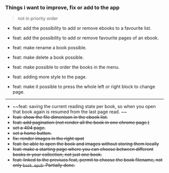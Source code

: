 ### Things i want to improve, fix or add to the app  
> not in priority order  
  
- feat: add the possibility to add or remove ebooks to a favourite list.  
- feat: add the possibility to add or remove favourite pages of an ebook.  
- feat: make rename a book possible.  
- feat: make delete a book possible.  
- feat: make possible to order the books in the menu.  

- feat: adding more style to the page.  
- feat: make it possible to press the whole left or right block to change page.
___


- ~~feat: saving the current reading state per book, so when you open that book again is resumed from the last page read. ~~ 
- ~~feat: show the file dimenison in the ebook list.~~
- ~~feat: add pagination (not render all the book in one chrome page.)~~
- ~~set a 404 page.~~
- ~~set a home button.~~
- ~~fix: render images in the right spot~~
- ~~feat: be able to open the book and images without storing them locally~~
- ~~feat: make a starting page where you can choose between different books in your collection, not just one book.~~
- ~~feat: linked to the previuos feat, permit to choose the book filename, not only `book.epub`. Partially done.~~  
